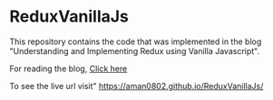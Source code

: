 # ReduxVanillaJs
This repository contains the code that was implemented in the blog "Understanding and Implementing Redux using Vanilla Javascript".

For reading the blog, [Click here](https://pixeltocode-ghost-api.herokuapp.com/understanding-and-implementing-redux-using-vanilla-javascript/)

To see the live url visit" https://aman0802.github.io/ReduxVanillaJs/
